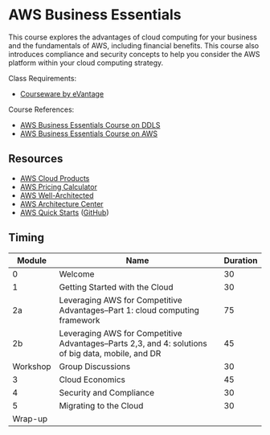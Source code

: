 # AWS Business Essentials

This course explores the advantages of cloud computing for your business and the fundamentals of AWS, including financial benefits. This course also introduces compliance and security concepts to help you consider the AWS platform within your cloud computing strategy.

Class Requirements:
* [Courseware by eVantage](https://evantage.gilmoreglobal.com/)

Course References:
* [AWS Business Essentials Course on DDLS](https://www.ddls.com.au/courses/aws/foundational/aws-business-essentials/)
* [AWS Business Essentials Course on AWS](https://aws.amazon.com/training/course-descriptions/business-essentials/)

## Resources

* [AWS Cloud Products](https://aws.amazon.com/products/)
* [AWS Pricing Calculator](https://calculator.aws/#/)
* [AWS Well-Architected](https://aws.amazon.com/architecture/well-architected/)
* [AWS Architecture Center](https://aws.amazon.com/architecture/)
* [AWS Quick Starts](https://aws.amazon.com/quickstart/) ([GitHub](https://github.com/aws-quickstart/))

## Timing

|Module|Name|Duration|
|-|-|-|
|0|Welcome|30|
|1|Getting Started with the Cloud|30|
|2a|Leveraging AWS for Competitive Advantages–Part 1: cloud computing framework|75|
|2b|Leveraging AWS for Competitive Advantages–Parts 2,3, and 4: solutions of big data, mobile, and DR|45|
|Workshop|Group Discussions|30|
|3|Cloud Economics|45|
|4|Security and Compliance|30|
|5|Migrating to the Cloud|30|
|Wrap-up|||
